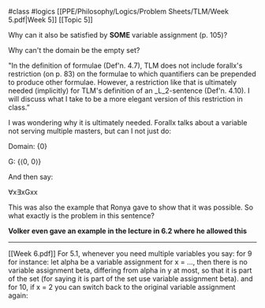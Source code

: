 #class #logics
[[PPE/Philosophy/Logics/Problem Sheets/TLM/Week 5.pdf|Week 5]]
[[Topic 5]]

Why can it also be satisfied by **SOME** variable assignment (p. 105)?

Why can't the domain be the empty set?

"In the definition of formulae (Def'n. 4.7), TLM does not include forallx's restriction (on p. 83) on the formulae to which quantifiers can be prepended to produce other formulae. However, a restriction like that is ultimately needed (implicitly) for TLM's definition of an _L_2-sentence (Def'n. 4.10). I will discuss what I take to be a more elegant version of this restriction in class.”

  

I was wondering why it is ultimately needed. Forallx talks about a variable not serving multiple masters, but can I not just do:

Domain: {0}

G: {⟨0, 0⟩}

And then say:

∀x∃xGxx

This was also the example that Ronya gave to show that it was possible. So what exactly is the problem in this sentence?

**Volker even gave an example in the lecture in 6.2 where he allowed this**


---
[[Week 6.pdf]]
For 5.1, whenever you need multiple variables you say: for 9 for instance:
let alpha be a variable assignment for x = ..., then there is no variable assignment beta, differing from alpha in y at most, so that it is part of the set (for saying it is part of the set use variable assignment beta). and for 10, if x = 2 you can switch back to the original variable assignment again:
